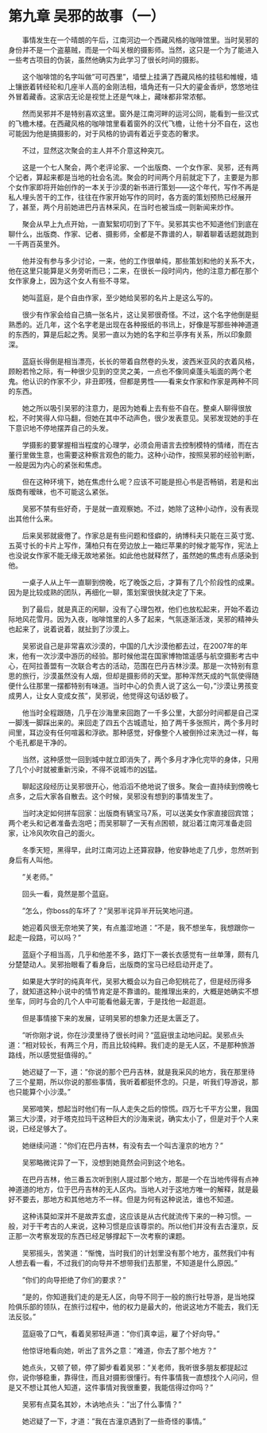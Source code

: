 # 第九章 吴邪的故事（一）


　　事情发生在一个晴朗的午后，江南河边一个西藏风格的咖啡馆里。当时吴邪的身份并不是一个盗墓贼，而是一个叫关根的摄影师。当然，这只是一个为了能进入一些考古项目的伪装，虽然他确实为此学习了很长时间的摄影。

　　这个咖啡馆的名字叫做”可可西里”，墙壁上挂满了西藏风格的挂毯和帷幔，墙上镶嵌着转经轮和几座半人高的金刚法相，墙角还有一只大的鎏金香炉，悠悠地往外冒着藏香。这家店无论是视觉上还是气味上，藏味都非常浓郁。

　　然而吴邪并不是特别喜欢这里。窗外是江南河畔的运河公同，能看到一些汉式的飞檐木楼。在西藏风格的咖啡馆里看着窗外的汉代飞檐，让他十分不自在，这也可能因为他是搞摄影的，对于风格的协调有着近乎变态的奢求。

　　不过，显然这次聚会的主人并不介意这种突兀。

　　这是一个七人聚会，两个老评论家、一个出版商、一个女作家、吴邪，还有两个记者，算起来都是当地的社会名流。聚会的时间两个月前就定下了，主要是为那个女作家即将开始创作的一本关于沙漠的新书进行策划——这个年代，写作不再是私人埋头苦干的工作，往往在作家开始写作的同时，各方面的策划预热已经展开了，甚至，两个月前她进巴丹吉林采风，在当时也被当成一则新闻来炒作。

　　聚会从早上九点开始，一直絮絮叨叨到了下午。吴邪其实也不知道他们到底在聊什么，出版商、作家、记者、摄影师，全都是不靠谱的人，聊着聊着话题就跑到一千两百英里外。

　　他并没有参与多少讨论，一来，他的工作很单纯，那些策划和他的关系不大，他在这里只能算是义务旁听而已；二来，在很长一段时间内，他的注意力都在那个女作家身上，因为这个女人有些不寻常。

　　她叫蓝庭，是个自由作家，至少她给吴邪的名片上是这么写的。

　　很少有作家会给自己搞一张名片，这让吴邪很奇怪。不过，这个名字他倒是挺熟悉的。近几年，这个名字老是出现在各种报纸的书讯上，好像是写那些神神道道的东西的，算是后起之秀。吴邪一直以为她的名字和兰亭序有关系，所以印象颇深。

　　蓝庭长得倒是相当漂亮，长长的带着自然卷的头发，波西米亚风的衣着风格，顾盼若怜之际，有一种很少见到的空灵之美，一点也不像同桌蓬头垢面的两个老鬼。他认识的作家不少，非丑即残，但都是男性——看来女作家和作家是两种不同的东西。

　　她之所以吸引吴邪的注意力，是因为她看上去有些不自在。整桌人聊得很放松，不时笑得人仰马翻，但她在其中不动声色，很少发表意见。吴邪发现她的手在下意识地不停地摆弄自己的头发。

　　学摄影的要掌握相当程度的心理学，必须会用语言去控制模特的情绪，而在古董行里做生意，也需要这种察言观色的能力。这种小动作，按照吴邪的经验判断，一般是因为内心的紧张和焦虑。

　　但在这种环境下，她在焦虑什么呢？应该不可能是担心书是否畅销，若是和出版商有暧昧，也不可能这么紧张。

　　吴邪不禁有些好奇，于是就一直观察她。不过，她除了这种小动作，没有表现出其他什么来。

　　后来吴邪就疲倦了。作家总是有些问题和怪癖的，纳博科夫只能在三英寸宽、五英寸长的卡片上写作，蒲柏只有在旁边放上一箱烂苹果的时候才能写作，宪法上也没说女作家不能无缘无故地紧张。如此他也就释然了，虽然她的焦虑有点感染到他。

　　一桌子人从上午一直聊到傍晚，吃了晚饭之后，才算有了几个阶段性的成果。因为是比较成熟的团队，再细化一聊，策划案很快就决定了下来。

　　到了最后，就是真正的闲聊，没有了心理包袱，他们也放松起来，开始不着边际地风花雪月。因为入夜，咖啡馆里的人多了起来，气氛逐渐活泼，吴邪的精神头也起来了，说着说着，就扯到了沙漠上。

　　吴邪说自己是非常喜欢沙漠的，中国的几大沙漠他都去过，在2007年的年末，他有一次沙漠中游历的经验。那时候他混在国家博物馆遥感与航空摄影考古中心，在阿拉善盟有一次联合考古的活动，范围在巴丹吉林沙漠。那是一次特别有意思的旅行，沙漠虽然没有人烟，但却是摄影师的天堂。那种浑然天成的气氛使得随便什么往那里一摆都特别有味道。当时中心的负责人说了这么一句，”沙漠让男孩变成男人，让女人变成女孩”，吴邪说，他觉得这句话妙极了。

　　他当时全程跟随，几乎在沙海里来回跑了一千多公里，大部分时间都是自己深一脚浅一脚踩出来的。来回走了四五个古城遗址，拍了两千多张照片，两个多月时间里，耳边没有任何喧嚣和浮欲。那种感觉，好像整个人被倒拎过来洗过一样，每个毛孔都是干净的。

　　当然，这种感觉一回到城中就立即消失了，两个多月才净化完毕的身体，只用了几个小时就被重新污染，不得不说城市的凶猛。

　　聊起这段经历让吴邪很开心，他滔滔不绝地说了很多。聚会一直持续到傍晚七点多，之后大家各自散去。这个时候，吴邪没有想到的事情发生了。

　　当时决定如何拼车回家：出版商有辆宝马7系，可以送美女作家直接回宾馆；两个老头和记者准备去泡吧；而吴邪聊了一天有点困顿，就沿着江南河准备走回家，让冷风吹吹自己的面火。

　　冬季天短，黑得早，此时江南河边上还算寂静，他安静地走了几步，忽然听到身后有人叫他。

　　”关老师。”

　　回头一看，竟然是那个蓝庭。

　　”怎么，你boss的车坏了？”吴邪半诧异半开玩笑地问道。

　　她迎着风很无奈地笑了笑，有点羞涩地道：”不是，我不想坐车，我想跟你一起走一段路，可以吗？”

　　蓝庭个子相当高，几乎和他差不多，路灯下一袭长衣感觉有一丝单薄，颇有几分楚楚动人。吴邪抬眼看了看身后，出版商的宝马已经启动开走了。

　　如果是大学时的纯真年代，吴邪大概会以为自己命犯桃花了，但是经历得多了，就知道这种小说中的情节肯定是不靠谱的。能推理出来的，大概是她确实不想坐车，同时与会的几个人中可能看他最无害，于是找他一起逛逛。

　　但是事情接下来的发展，证明吴邪的想象力还是太匮乏了。

　　”听你刚才说，你在沙漠里待了很长时间？”蓝庭很主动地问起。吴邪点头道：”相对较长，有两三个月，而且比较纯粹。我们走的是无人区，不是那种旅游路线，所以感觉挺值得的。”

　　她迟疑了一下，道：”你说的那个巴丹吉林，就是我采风的地方，我在那里待了三个星期，所以你说的那些事情，我听着都挺怀念的。只是，听我们导游说，那也只能算个小沙漠。”

　　吴邪喑笑，想起当时他们有一队人走失之后的惊慌。四万七千平方公里，我国第三大沙漠，对于塔克拉玛干这种巨大的沙海来说，确实太小了，但是对于个人来说，已经足够大了。

　　她继续问道：”你们在巴丹吉林，有没有去一个叫古潼京的地方？”

　　吴邪略微诧异了一下，没想到她竟然会问到这个地名。

　　在巴丹吉林，他三番五次听到别人提过那个地方，那是一个在当地传得有点神神道道的地方，位于巴丹吉林的无人区内。当地人对于这地方唯一的解释，就是最好不要去，那地方和其他地方不一样。但是为何有这种说法，谁也不知道。

　　这种讳莫如深并不是故弄玄虚，这应该是从古代就流传下来的一种习惯。一般，对于干考古的人来说，这种习惯是应该尊崇的。所以他们并没有去古潼京，反正那一次考察发现的东西已经足够撑起下一次考察的课题。

　　吴邪摇头，苦笑道：”惭愧，当时我们的计划里没有那个地方，虽然我们中有人想去看一看，不过我们的向导并不想带我们去那里，不知道是什么原因。”

　　”你们的向导拒绝了你们的要求？”

　　”是的，你知道我们走的是无人区，向导不同于一般的旅行社导游，是当地探险俱乐部的领队，在旅行过程中，他的权力是最大的，他说这地方不能去，我们无法反驳。”

　　蓝庭吸了口气，看着吴邪轻声道：”你们真幸运，雇了个好向导。”

　　他惊讶地看向她，听出了言外之意：”难道，你去了那个地方？”

　　她点头，又顿了顿，停了脚步看着吴邪：”关老师，我听很多朋友都提起过你，说你够稳重，靠得住，而且对摄影很懂行。有件事情我一直想找个人问问，但是又不想让其他人知道，这件事情对我很重要，我能信得过你吗？”

　　吴邪有点莫名其妙，木讷地点头：”出了什么事情？”

　　她迟疑了一下，才道：”我在古潼京遇到了一些奇怪的事情。”

